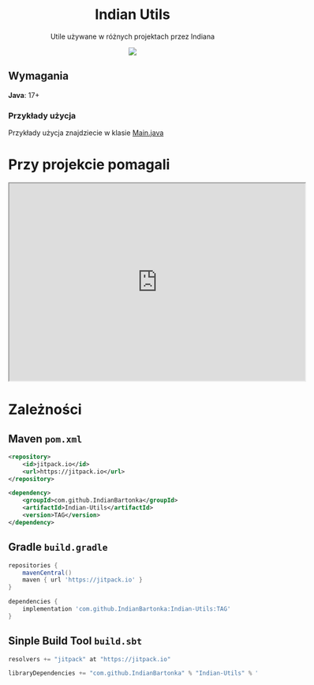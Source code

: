 <div align="center">

# Indian Utils
 Utile używane w różnych projektach przez Indiana

[![](https://jitpack.io/v/IndianBartonka/Indian-Utils.svg)](https://jitpack.io/#IndianBartonka/Indian-Utils)
</div>

## Wymagania
**Java**: 17+

### Przykłady użycja

Przykłady użycja znajdziecie w klasie [Main.java](src%2Fmain%2Fjava%2Fme%2Findian%2Futil%2FMain.java)

# Przy projekcie pomagali 
<iframe src="https://contrib.rocks/image?repo=IndianBartonka/Indian-Utils" width="600" height="400"></iframe>

# Zależności 
## Maven `pom.xml`
```xml
<repository>
    <id>jitpack.io</id>
    <url>https://jitpack.io</url>
</repository>
```

```xml
<dependency>
    <groupId>com.github.IndianBartonka</groupId>
    <artifactId>Indian-Utils</artifactId>
    <version>TAG</version>
</dependency>
```

## Gradle `build.gradle`

```groovy
repositories {
    mavenCentral()
    maven { url 'https://jitpack.io' }
}

dependencies {
    implementation 'com.github.IndianBartonka:Indian-Utils:TAG'
}
```

## Sinple Build Tool `build.sbt`

```sbt
resolvers += "jitpack" at "https://jitpack.io"
```

```sbt
libraryDependencies += "com.github.IndianBartonka" % "Indian-Utils" % "Tag"	
```
